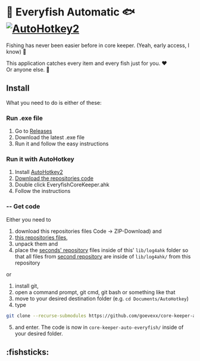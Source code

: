 # 🎣 Everyfish Automatic 🐟 [![AutoHotkey2](https://img.shields.io/badge/Language-AutoHotkey2-green.svg)](https://autohotkey.com/) 

Fishing has never been easier before in core keeper. (Yeah, early access, I know) 🐠 

This application catches every item and every fish just for you. :heart:  
Or anyone else. 🐡

## Install

What you need to do is either of these:

### Run .exe file

1. Go to [Releases](https://github.com/goevexx/core-keeper-auto-everyfish/releases)
2. Download the latest .exe file
3. Run it and follow the easy instructions


### Run it with AutoHotkey
1. Install [AutoHotkey2](https://autohotkey.com/)
2. [Download the repositories code](#---get-code) 
3. Double click EveryfishCoreKeeper.ahk
4. Follow the instructions

### -- Get code

Either you need to 
1. download this repositories files Code -> ZIP-Download) and
2. [this repositories files](https://github.com/goevexx/log4ahk),
3. unpack them and
4. place the [seconds' repository](https://github.com/goevexx/log4ahk) files inside of this' `lib/log4ahk` folder so that all files from [second repository](https://github.com/goevexx/log4ahk) are inside of `lib/log4ahk/` from this repository

or

1. install git,
2. open a command prompt, git cmd, git bash or something like that
3. move to your desired destination folder (e.g. `cd Documents/AutoHotkey`)
4. type 
```bash
git clone --recurse-submodules https://github.com/goevexx/core-keeper-auto-everyfish`
```
5. and enter. The code is now in `core-keeper-auto-everyfish/`  inside of your desired folder.


## :fishsticks: